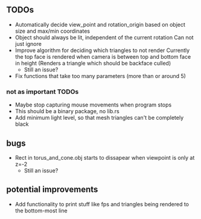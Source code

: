 ## TODOs
 - Automatically decide view_point and rotation_origin based on object size and max/min coordinates
 - Object should always be lit, independent of the current rotation
   Can not just ignore
 - Improve algorithm for deciding which triangles to not render
    Currently the top face is rendered when camera is between top and bottom face in height
    (Renders a triangle which should be backface culled)
    - Still an issue?
 - Fix functions that take too many parameters (more than or around 5)

### not as important TODOs
 - Maybe stop capturing mouse movements when program stops
 - This should be a binary package, no lib.rs
 - Add minimum light level, so that mesh triangles can't be completely black

## bugs
 - Rect in torus_and_cone.obj starts to dissapear when viewpoint is only at z=-2
   - Still an issue?


## potential improvements
 - Add functionality to print stuff like fps and triangles being rendered to the bottom-most line


